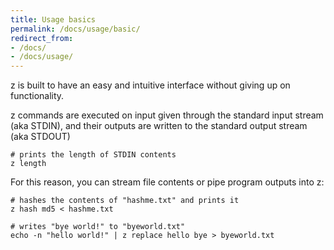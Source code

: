 ```yaml
---
title: Usage basics
permalink: /docs/usage/basic/
redirect_from: 
- /docs/
- /docs/usage/
---
```


z is built to have an easy and intuitive interface without giving up on functionality.

z commands are executed on input given through the standard input stream (aka STDIN), and their outputs are written to the standard output stream (aka STDOUT)
```
# prints the length of STDIN contents
z length
```

For this reason, you can stream file contents or pipe program outputs into z:
```
# hashes the contents of "hashme.txt" and prints it
z hash md5 < hashme.txt

# writes "bye world!" to "byeworld.txt"
echo -n "hello world!" | z replace hello bye > byeworld.txt
```
